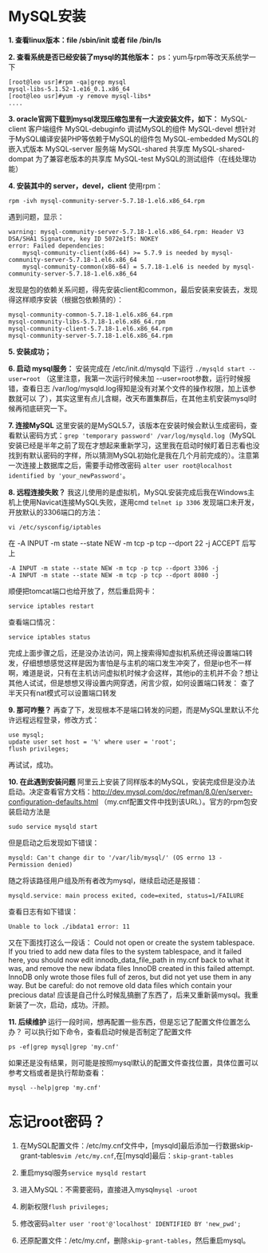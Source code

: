 # MySQL安装
**1. 查看linux版本：file /sbin/init 或者 file /bin/ls**

**2. 查看系统是否已经安装了mysql的其他版本：**
 ps：yum与rpm等改天系统学一下
```
[root@leo usr]#rpm -qa|grep mysql
mysql-libs-5.1.52-1.e16_0.1.x86_64
[root@leo usr]#yum -y remove mysql-libs*
....
```

**3. oracle官网下载到mysql发现压缩包里有一大波安装文件，如下：**
 MySQL-client         客户端组件 
 MySQL-debuginfo      调试MySQL的组件 
 MySQL-devel          想针对于MySQL编译安装PHP等依赖于MySQL的组件包 
 MySQL-embedded       MySQL的嵌入式版本 
 MySQL-server         服务端 
 MySQL-shared         共享库 
 MySQL-shared-dompat  为了兼容老版本的共享库 
 MySQL-test           MySQL的测试组件（在线处理功能）

**4. 安装其中的 server，devel，client**
使用rpm：
```
rpm -ivh mysql-community-server-5.7.18-1.el6.x86_64.rpm
```
遇到问题，显示：

```
warning: mysql-community-server-5.7.18-1.el6.x86_64.rpm: Header V3 DSA/SHA1 Signature, key ID 5072e1f5: NOKEY
error: Failed dependencies:
	mysql-community-client(x86-64) >= 5.7.9 is needed by mysql-community-server-5.7.18-1.el6.x86_64
	mysql-community-common(x86-64) = 5.7.18-1.el6 is needed by mysql-community-server-5.7.18-1.el6.x86_64
```
发现是包的依赖关系问题，得先安装client和common，最后安装来安装去，发现得这样顺序安装（根据包依赖猜的）：

```
mysql-community-common-5.7.18-1.el6.x86_64.rpm
mysql-community-libs-5.7.18-1.el6.x86_64.rpm
mysql-community-client-5.7.18-1.el6.x86_64.rpm
mysql-community-server-5.7.18-1.el6.x86_64.rpm
```

**5. 安装成功；**

**6. 启动 mysql服务：**
  安装完成在 /etc/init.d/mysqld 下运行 `./mysqld start --user=root`
  （这里注意，我第一次运行时候未加 --user=root参数，运行时候报错，查看日志 /var/log/mysqld.log得知是没有对某个文件的操作权限，加上该参数就可以 了），其实这里有点儿含糊，改天布置集群后，在其他主机安装mysql时候再彻底研究一下。

**7. 连接MySQL**
这里安装的是MySQL5.7，该版本在安装时候会默认生成密码，查看默认密码方式：`grep 'temporary password' /var/log/mysqld.log`（MySQL安装已经是半年之前了现在才想起来重新学习，这里我在启动时候盯着日志看也没找到有默认密码的字样，所以猜测MySQL初始化是我在几个月前完成的）。注意第一次连接上数据库之后，需要手动修改密码 `alter user root@localhost identified by 'your_newPassword'`。

**8. 远程连接失败？**
我这儿使用的是虚拟机，MySQL安装完成后我在Windows主机上使用Navicat连接MySQL失败，遂用cmd `telnet ip 3306`  发现端口未开发，开放默认的3306端口的方法：
```
vi /etc/sysconfig/iptables
```

在 -A INPUT -m state --state NEW -m tcp -p tcp --dport 22 -j ACCEPT 后写上

```
-A INPUT -m state --state NEW -m tcp -p tcp --dport 3306 -j
-A INPUT -m state --state NEW -m tcp -p tcp --dport 8080 -j
```
顺便把tomcat端口也给开放了，然后重启网卡：

```
service iptables restart
```
查看端口情况：

```
service iptables status
```
完成上面步骤之后，还是没办法访问，网上搜索得知虚拟机系统还得设置端口转发，仔细想想感觉这样是因为害怕是与主机的端口发生冲突了，但是ip也不一样啊，难道是说，只有在主机访问虚拟机时候才会这样，其他ip的主机并不会？想让其他人试试，但是想想又得设置内网穿透，闲言少叙，如何设置端口转发：
查了半天只有nat模式可以设置端口转发

**9. 那可咋整？**
   再查了下，发现根本不是端口转发的问题，而是MySQL里默认不允许远程远程登录，修改方式：
```
use mysql;
update user set host = '%' where user = 'root';
flush privileges;
```
再试试，成功。

**10. 在此遇到安装问题**
阿里云上安装了同样版本的MySQL，安装完成但是没办法启动。决定查看官方文档：http://dev.mysql.com/doc/refman/8.0/en/server-configuration-defaults.html （my.cnf配置文件中找到该URL）。官方的rpm包安装启动方法是

```
sudo service mysqld start 
```

但是启动之后发现如下错误：

```
mysqld: Can't change dir to '/var/lib/mysql/' (OS errno 13 - Permission denied)
```
随之将该路径用户组及所有者改为mysql，继续启动还是报错：

```
mysqld.service: main process exited, code=exited, status=1/FAILURE
```
查看日志有如下错误：

```
Unable to lock ./ibdata1 error: 11
```
又在下面找打这么一段话：
Could not open or create the system tablespace. If you tried to add new data files to the system tablespace, and it failed here, you should now edit innodb_data_file_path in my.cnf back to what it was, and remove the new ibdata files InnoDB created in this failed attempt. InnoDB only wrote those files full of zeros, but did not yet use them in any way. But be careful: do not remove old data files which contain your precious data! 
应该是自己什么时候乱搞删了东西了，后来又重新装mysql。我重新装了一次，启动，成功。汗颜。

**11. 后续维护**
      运行一段时间，想再配置一些东西，但是忘记了配置文件位置怎么办？
      可以执行如下命令，查看启动时候是否制定了配置文件
```  
ps -ef|grep mysql|grep 'my.cnf'
```
如果还是没有结果，则可能是按照mysql默认的配置文件查找位置，具体位置可以参考文档或者是执行帮助查看：
```
mysql --help|grep 'my.cnf'
```

# 忘记root密码？

1. 在MySQL配置文件：/etc/my.cnf文件中，[mysqld]最后添加一行数据skip-grant-tables```vim /etc/my.cnf```,在[mysqld]最后：```skip-grant-tables```

2. 重启mysql服务```service mysqld restart```


3. 进入MySQL：不需要密码，直接进入mysql```mysql -uroot```

4. 刷新权限```flush privileges;```

5. 修改密码```alter user 'root'@'localhost' IDENTIFIED BY 'new_pwd';```

6. 还原配置文件：/etc/my.cnf，删除```skip-grant-tables```，然后重启mysql。